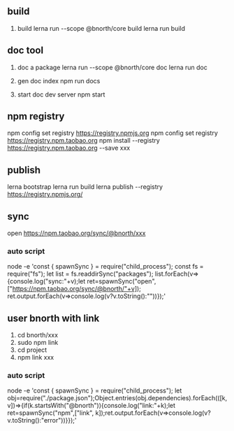 ## build 

1. build
  lerna run --scope @bnorth/core build
  lerna run build

## doc tool

1. doc a package
    lerna run --scope @bnorth/core doc
    lerna run doc

1. gen doc index
    npm run docs

1. start doc dev server
    npm start


## npm registry

npm config set registry https://registry.npmjs.org
npm config set registry https://registry.npm.taobao.org
npm install --registry https://registry.npm.taobao.org --save xxx

## publish

lerna bootstrap
lerna run build
lerna publish --registry https://registry.npmjs.org/

## sync

open https://npm.taobao.org/sync/@bnorth/xxx


### auto script 

node -e 'const { spawnSync } = require("child_process"); const fs = require("fs"); let list = fs.readdirSync("packages"); list.forEach(v=>{console.log("sync:"+v);let ret=spawnSync("open",["https://npm.taobao.org/sync/@bnorth/"+v]); ret.output.forEach(v=>console.log(v?v.toString():""))});'

## user bnorth with link

1. cd bnorth/xxx
1. sudo npm link
1. cd project
1. npm link xxx

### auto script 

node -e 'const { spawnSync } = require("child_process"); let obj=require("./package.json");Object.entries(obj.dependencies).forEach(([k,v])=>{if(k.startsWith("@bnorth")){console.log("link:"+k);let ret=spawnSync("npm",["link", k]);ret.output.forEach(v=>console.log(v?v.toString():"error"))}});'
